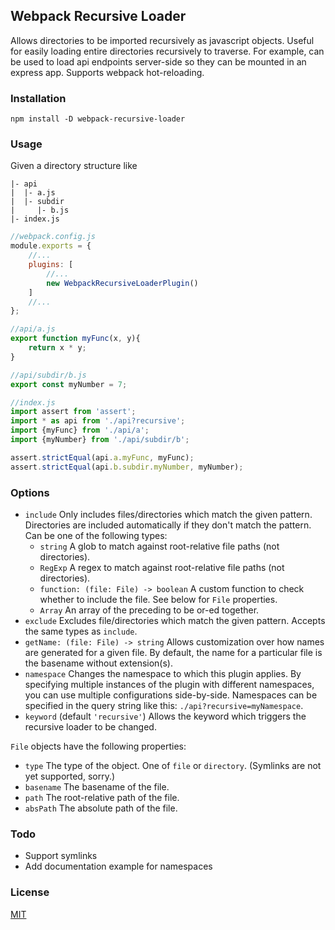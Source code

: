 ## Webpack Recursive Loader
Allows directories to be imported recursively as javascript objects.
Useful for easily loading entire directories recursively to traverse.
For example, can be used to load api endpoints server-side so they can be mounted in an express app.
Supports webpack hot-reloading.

### Installation
```shell script
npm install -D webpack-recursive-loader
```

### Usage
Given a directory structure like  
```
|- api 
|  |- a.js
|  |- subdir  
|     |- b.js  
|- index.js
```

```js
//webpack.config.js
module.exports = {
    //...
    plugins: [
        //...
        new WebpackRecursiveLoaderPlugin()
    ]
    //...
};
```

```js
//api/a.js
export function myFunc(x, y){
    return x * y;
}
```

```js
//api/subdir/b.js
export const myNumber = 7;
```

```js
//index.js
import assert from 'assert';
import * as api from './api?recursive';
import {myFunc} from './api/a';
import {myNumber} from './api/subdir/b';

assert.strictEqual(api.a.myFunc, myFunc);
assert.strictEqual(api.b.subdir.myNumber, myNumber);
```

### Options
* `include` Only includes files/directories which match the given pattern. 
    Directories are included automatically if they don't match the pattern.
    Can be one of the following types:
    * `string` A glob to match against root-relative file paths (not directories).
    * `RegExp` A regex to match against root-relative file paths (not directories).
    * `function: (file: File) -> boolean`
        A custom function to check whether to include the file. 
        See below for `File` properties. 
    * `Array` An array of the preceding to be or-ed together.
* `exclude` Excludes file/directories which match the given pattern. Accepts the same types as `include`.
* `getName: (file: File) -> string` Allows customization over how names are generated for a given file. 
    By default, the name for a particular file is the basename without extension(s).
* `namespace` Changes the namespace to which this plugin applies. 
   By specifying multiple instances of the plugin with different namespaces, you can use multiple configurations side-by-side.
   Namespaces can be specified in the query string like this: `./api?recursive=myNamespace`.
* `keyword` (default `'recursive'`) Allows the keyword which triggers the recursive loader to be changed.

`File` objects have the following properties:
* `type` The type of the object. One of `file` or `directory`. (Symlinks are not yet supported, sorry.)
* `basename` The basename of the file.
* `path` The root-relative path of the file.
* `absPath` The absolute path of the file.

### Todo
* Support symlinks
* Add documentation example for namespaces

### License
[MIT](./LICENSE)